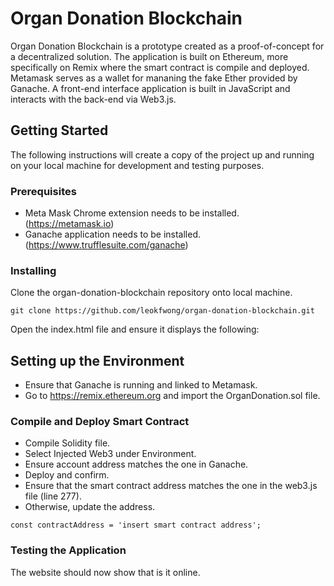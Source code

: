 # Organ Donation Blockchain

Organ Donation Blockchain is a prototype created as a proof-of-concept for a decentralized solution. The application is built on Ethereum, more specifically on Remix where the smart contract is compile and deployed. Metamask serves as a wallet for mananing the fake Ether provided by Ganache. A front-end interface application is built in JavaScript and interacts with the back-end via Web3.js. 

## Getting Started

The following instructions will create a copy of the project up and running on your local machine for development and testing purposes.

### Prerequisites

- Meta Mask Chrome extension needs to be installed. (https://metamask.io)
- Ganache application needs to be installed. (https://www.trufflesuite.com/ganache)

### Installing

Clone the organ-donation-blockchain repository onto local machine.
```
git clone https://github.com/leokfwong/organ-donation-blockchain.git
```
Open the index.html file and ensure it displays the following:

## Setting up the Environment
- Ensure that Ganache is running and linked to Metamask.
- Go to https://remix.ethereum.org and import the OrganDonation.sol file.

### Compile and Deploy Smart Contract
- Compile Solidity file.
- Select Injected Web3 under Environment.
- Ensure account address matches the one in Ganache.
- Deploy and confirm.
- Ensure that the smart contract address matches the one in the web3.js file (line 277).
- Otherwise, update the address.

```
const contractAddress = 'insert smart contract address';
```

### Testing the Application
The website should now show that is it online.

